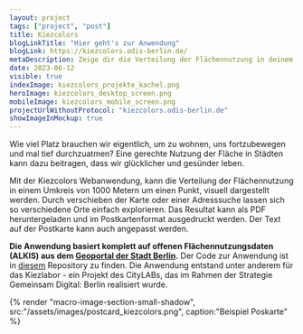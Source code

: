 ```yaml
---
layout: project
tags: ["project", "post"]
title: Kiezcolors
blogLinkTitle: "Hier geht's zur Anwendung"
blogLink: https://kiezcolors.odis-berlin.de/
metaDescription: Zeige dir die Verteilung der Flächennutzung in deinem Kiez an
date: 2023-06-12
visible: true
indexImage: kiezcolors_projekte_kachel.png
heroImage: kiezcolors_desktop_screen.png
mobileImage: kiezcolors_mobile_screen.png
projectUrlWithoutProtocol: "kiezcolors.odis-berlin.de"
showImageInMockup: true
---
```


Wie viel Platz brauchen wir eigentlich, um zu wohnen, uns fortzubewegen und mal tief durchzuatmen? Eine gerechte Nutzung der Fläche in Städten kann dazu beitragen, dass wir glücklicher und gesünder leben.

Mit der Kiezcolors Webanwendung, kann die Verteilung der Flächennutzung in einem Umkreis von 1000 Metern um einen Punkt, visuell dargestellt werden. Durch verschieben der Karte oder einer Adresssuche lassen sich so verschiedene Orte einfach explorieren. Das Resultat kann als PDF heruntergeladen und im Postkartenformat ausgedruckt werden. Der Text auf der Postkarte kann auch angepasst werden.

**Die Anwendung basiert komplett auf offenen Flächennutzungsdaten (ALKIS) aus dem [Geoportal der Stadt Berlin](https://fbinter.stadt-berlin.de/fb/).** Der Code zur Anwendung ist in [diesem](https://github.com/technologiestiftung/kiezcolors/) Repository zu finden. Die Anwendung entstand unter anderem für das Kiezlabor - ein Projekt des CityLABs, das im Rahmen der Strategie Gemeinsam Digital: Berlin realisiert wurde.

<span style="max-width:500px; display: inline-block;">
{% render "macro-image-section-small-shadow", src:"/assets/images/postcard_kiezcolors.png", caption:"Beispiel Poskarte" %}
</span>
<br>
